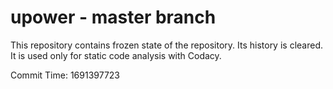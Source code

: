 # upower - master branch

This repository contains frozen state of the repository.
Its history is cleared. It is used only for static code
analysis with Codacy.

Commit Time: 1691397723